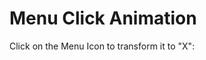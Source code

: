 # Menu Click Animation
<!DOCTYPE html>
<html>
<head>
<meta name="viewport" content="width=device-width, initial-scale=1">
<script src="https://ajax.googleapis.com/ajax/libs/jquery/3.1.0/jquery.min.js"></script>
<style>
.container {
  display: inline-block;
  cursor: pointer;
}

.bar1, .bar2, .bar3 {
  width: 35px;
  height: 5px;
  background-color: #333;
  margin: 6px 0;
  transition: 0.4s;
}
.change:active::after{
  transition: scale(0, 0);
}
.menu {
  content: "";
  position: absolute;
  bottom: 0;
  left: 0;
  width: 100%;
  height: 100%;
  object-fit: cover;
  border-radius: 0 0 0 100%;
  transform: scale(0, 0);
  transform-origin: top right;
  background: green;
  z-index: -1;
  transition: transform 2s ease;
  display: block;
  animation-name: move;
}



.change .bar1 {
  -webkit-transform: rotate(-45deg) translate(-9px, 6px);
  transform: rotate(-45deg) translate(-9px, 6px);
}

.change .bar2 {opacity: 0;}

.change .bar3 {
  -webkit-transform: rotate(45deg) translate(-8px, -8px);
  transform: rotate(45deg) translate(-8px, -8px);
}
.row {
    width: 100%;
}
.menu{
  opacity: 0;
}
.menu_content{
  opacity: 1;
  color: #fff;
  transform: scale(1.5,1.5);
}
.menu_content ul.nav_menu li {
  color: #fff;
}
ul.nav_menu a {
    text-decoration: none;
}
ul.nav_menu li {
    list-style-type: none;
    text-align: center;
    font-size: 25pt;
    line-height: 2.2;
}

</style>
</head>
<body>

<p>Click on the Menu Icon to transform it to "X":</p>
<div class="container" onclick="myFunction(this)">
  <div class="bar1"></div>
  <div class="bar2"></div>
  <div class="bar3"></div>
</div>
<div class="row menu">
  <ul class="nav_menu">
    <a href="#"><li>Home</li></a>
    <a href="#"><li>Page1</li></a>
    <a href="#"><li>Page2</li></a>
    <a href="#"><li>Page3</li></a>
    <a href="#"><li>Contact Us</li></a>
  </ul>
</div>

<script>
function myFunction(x) {
  x.classList.toggle("change");
}
$(document).ready(function(){
  $(".container").click(function(){
    $(".container").toggleClass("animate");
    $(".menu").toggleClass("menu_content");
  });
});

</script>

</body>
</html>
    
